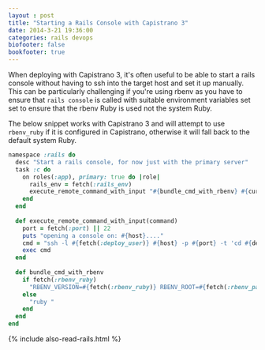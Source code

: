 ```yaml
---
layout : post
title: "Starting a Rails Console with Capistrano 3"
date: 2014-3-21 19:36:00
categories: rails devops
biofooter: false
bookfooter: true
---
```


When deploying with Capistrano 3, it's often useful to be able to start a rails console without having to ssh into the target host and set it up manually. This can be particularly challenging if you're using rbenv as you have to ensure that `rails console` is called with suitable environment variables set set to ensure that the rbenv Ruby is used not the system Ruby.

The below snippet works with Capistrano 3 and will attempt to use `rbenv_ruby` if it is configured in Capistrano, otherwise it will fall back to the default system Ruby.

```ruby
namespace :rails do
  desc "Start a rails console, for now just with the primary server"
  task :c do
    on roles(:app), primary: true do |role|
      rails_env = fetch(:rails_env)
      execute_remote_command_with_input "#{bundle_cmd_with_rbenv} #{current_path}/script/rails console #{rails_env}"
    end
  end
 
  def execute_remote_command_with_input(command)
    port = fetch(:port) || 22
    puts "opening a console on: #{host}...."
    cmd = "ssh -l #{fetch(:deploy_user)} #{host} -p #{port} -t 'cd #{deploy_to}/current && #{command}'"
    exec cmd
  end
 
  def bundle_cmd_with_rbenv
    if fetch(:rbenv_ruby)
      "RBENV_VERSION=#{fetch(:rbenv_ruby)} RBENV_ROOT=#{fetch(:rbenv_path)}  #{File.join(fetch(:rbenv_path), '/bin/rbenv')} exec bundle exec"
    else
      "ruby "
    end
  end
end
```


{% include also-read-rails.html %}